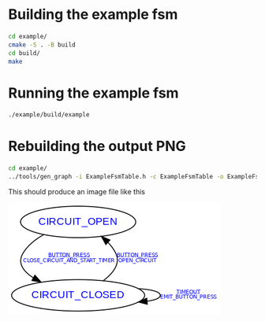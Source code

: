 # Building the example fsm

```sh
cd example/
cmake -S . -B build
cd build/
make
```

# Running the example fsm
```sh
./example/build/example
```

# Rebuilding the output PNG
```sh
cd example/
../tools/gen_graph -i ExampleFsmTable.h -c ExampleFsmTable -o ExampleFsm.png
```

This should produce an image file like this

![alt text](example/ExampleFsm.png "Example FSM")
